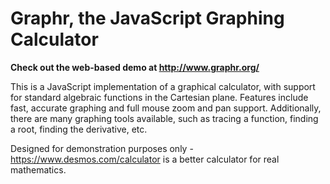 # Graphr, the JavaScript Graphing Calculator

**Check out the web-based demo at http://www.graphr.org/**

This is a JavaScript implementation of a graphical calculator, with support for
standard algebraic functions in the Cartesian plane. Features include fast, accurate
graphing and full mouse zoom and pan support. Additionally, there are many graphing
tools available, such as tracing a function, finding a root, finding the derivative, etc.

Designed for demonstration purposes only - https://www.desmos.com/calculator is a better
calculator for real mathematics.
